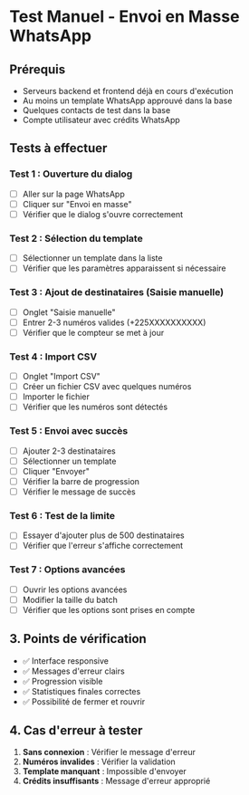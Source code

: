 # Test Manuel - Envoi en Masse WhatsApp

## Prérequis
- Serveurs backend et frontend déjà en cours d'exécution
- Au moins un template WhatsApp approuvé dans la base
- Quelques contacts de test dans la base
- Compte utilisateur avec crédits WhatsApp

## Tests à effectuer

### Test 1 : Ouverture du dialog
- [ ] Aller sur la page WhatsApp
- [ ] Cliquer sur "Envoi en masse"
- [ ] Vérifier que le dialog s'ouvre correctement

### Test 2 : Sélection du template
- [ ] Sélectionner un template dans la liste
- [ ] Vérifier que les paramètres apparaissent si nécessaire

### Test 3 : Ajout de destinataires (Saisie manuelle)
- [ ] Onglet "Saisie manuelle"
- [ ] Entrer 2-3 numéros valides (+225XXXXXXXXXX)
- [ ] Vérifier que le compteur se met à jour

### Test 4 : Import CSV
- [ ] Onglet "Import CSV"
- [ ] Créer un fichier CSV avec quelques numéros
- [ ] Importer le fichier
- [ ] Vérifier que les numéros sont détectés

### Test 5 : Envoi avec succès
- [ ] Ajouter 2-3 destinataires
- [ ] Sélectionner un template
- [ ] Cliquer "Envoyer"
- [ ] Vérifier la barre de progression
- [ ] Vérifier le message de succès

### Test 6 : Test de la limite
- [ ] Essayer d'ajouter plus de 500 destinataires
- [ ] Vérifier que l'erreur s'affiche correctement

### Test 7 : Options avancées
- [ ] Ouvrir les options avancées
- [ ] Modifier la taille du batch
- [ ] Vérifier que les options sont prises en compte

## 3. Points de vérification

- ✅ Interface responsive
- ✅ Messages d'erreur clairs
- ✅ Progression visible
- ✅ Statistiques finales correctes
- ✅ Possibilité de fermer et rouvrir

## 4. Cas d'erreur à tester

1. **Sans connexion** : Vérifier le message d'erreur
2. **Numéros invalides** : Vérifier la validation
3. **Template manquant** : Impossible d'envoyer
4. **Crédits insuffisants** : Message d'erreur approprié